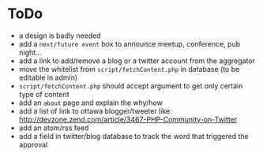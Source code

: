 # ToDo

- a design is badly needed
- add a `next/future event` box to announce meetup, conference, pub night...
- add a link to add/remove a blog or a twitter account from the aggregator
- move the whitelist from `script/fetchContent.php` in database (to be editable in admin)
- `script/fetchContent.php` should accept argument to get only certain type of content
- add an `about` page and explain the why/how
- add a list of link to ottawa blogger/tweeter like: http://devzone.zend.com/article/3467-PHP-Community-on-Twitter
- add an atom/rss feed
- add a field in twitter/blog database to track the word that triggered the approval